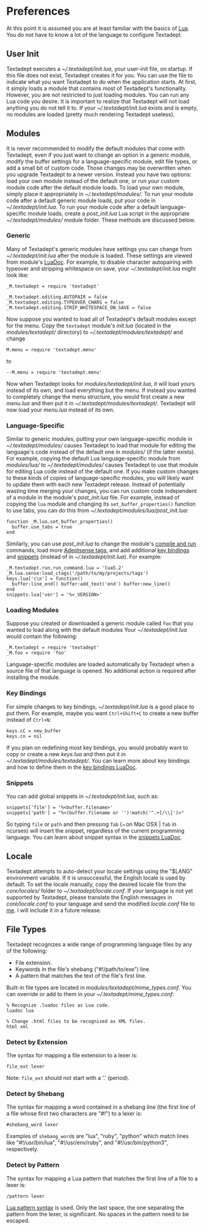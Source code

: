 # Preferences

At this point it is assumed you are at least familiar with the basics of
[Lua][]. You do not have to know a lot of the language to configure Textadept.

[Lua]: http://www.lua.org

## User Init

Textadept executes a *~/.textadept/init.lua*, your user-init file, on startup.
If this file does not exist, Textadept creates it for you. You can use the file
to indicate what you want Textadept to do when the application starts. At first,
it simply loads a module that contains most of Textadept's functionality.
However, you are not restricted to just loading modules. You can run any Lua
code you desire. It is important to realize that Textadept will not load
anything you do not tell it to. If your *~/.textadept/init.lua* exists and is
empty, no modules are loaded (pretty much rendering Textadept useless).

## Modules

It is never recommended to modify the default modules that come with Textadept,
even if you just want to change an option in a generic module, modify the buffer
settings for a language-specific module, edit file types, or add a small bit of
custom code. Those changes may be overwritten when you upgrade Textadept to a
newer version. Instead you have two options: load your own module instead of the
default one, or run your custom module code after the default module loads. To
load your own module, simply place it appropriately in *~/.textadept/modules/*.
To run your module code after a default generic module loads, put your code in
*~/.textadept/init.lua*. To run your module code after a default
language-specific module loads, create a *post_init.lua* Lua script in the
appropriate *~/.textadept/modules/* module folder. These methods are discussed
below.

### Generic

Many of Textadept's generic modules have settings you can change from
*~/.textadept/init.lua* after the module is loaded. These settings are viewed
from module's [LuaDoc][]. For example, to disable character autopairing with
typeover and stripping whitespace on save, your *~/.textadept/init.lua* might
look like:

    _M.textadept = require 'textadept'

    _M.textadept.editing.AUTOPAIR = false
    _M.textadept.editing.TYPEOVER_CHARS = false
    _M.textadept.editing.STRIP_WHITESPACE_ON_SAVE = false

Now suppose you wanted to load all of Textadept's default modules except for the
menu. Copy the `textadept` module's *init.lua* (located in the
*modules/textadept/* directory) to *~/.textadept/modules/textadept/* and change

    M.menu = require 'textadept.menu'

to

    --M.menu = require 'textadept.menu'

Now when Textadept looks for *modules/textadept/init.lua*, it will load yours
instead of its own, and load everything but the menu. If instead you wanted to
completely change the menu structure, you would first create a new *menu.lua*
and then put it in *~/.textadept/modules/textadept/*. Textadept will now load
your *menu.lua* instead of its own.

[LuaDoc]: api/index.html

### Language-Specific

Similar to generic modules, putting your own language-specific module in
*~/.textadept/modules/* causes Textadept to load that module for editing the
language's code instead of the default one in *modules/* (if the latter exists).
For example, copying the default Lua language-specific module from
*modules/lua/* to *~/.textadept/modules/* causes Textadept to use that module
for editing Lua code instead of the default one. If you make custom changes to
these kinds of copies of language-specific modules, you will likely want to
update them with each new Textadept release. Instead of potentially wasting time
merging your changes, you can run custom code independent of a module in the
module's *post_init.lua* file. For example, instead of copying the `lua` module
and changing its `set_buffer_properties()` function to use tabs, you can do this
from *~/.textadept/modules/lua/post_init.lua*:

    function _M.lua.set_buffer_properties()
      buffer.use_tabs = true
    end

Similarly, you can use *post_init.lua* to change the module's
[compile and run][] commands, load more [Adeptsense tags][], and add additional
[key bindings](#Key.Bindings) and [snippets](#Snippets) (instead of in
*~/.textadept/init.lua*). For example:

    _M.textadept.run.run_command.lua = 'lua5.2'
    _M.lua.sense:load_ctags('/path/to/my/projects/tags')
    keys.lua['c\n'] = function()
      buffer:line_end() buffer:add_text('end') buffer:new_line()
    end
    snippets.lua['ver'] = '%<_VERSION>'

[compile and run]: 07_Modules.html#Compile.and.Run
[Adeptsense tags]: api/_M.textadept.adeptsense.html#load_ctags

### Loading Modules

Suppose you created or downloaded a generic module called `foo` that you wanted
to load along with the default modules Your *~/.textadept/init.lua* would
contain the following:

    _M.textadept = require 'textadept'
    _M.foo = require 'foo'

Language-specific modules are loaded automatically by Textadept when a source
file of that language is opened. No additional action is required after
installing the module.

### Key Bindings

For simple changes to key bindings, *~/.textadept/init.lua* is a good place to
put them. For example, maybe you want `Ctrl+Shift+C` to create a new buffer
instead of `Ctrl+N`:

    keys.cC = new_buffer
    keys.cn = nil

If you plan on redefining most key bindings, you would probably want to copy or
create a new *keys.lua* and then put it in *~/.textadept/modules/textadept/*.
You can learn more about key bindings and how to define them in the
[key bindings LuaDoc][].

[key bindings LuaDoc]: api/keys.html

### Snippets

You can add global snippets in *~/.textadept/init.lua*, such as:

    snippets['file'] = '%<buffer.filename>'
    snippets['path'] = "%<(buffer.filename or ''):match('^.+[/\\]')>"

So typing `file` or `path` and then pressing `Tab` (`⇥` on Mac OSX | `Tab` in
ncurses) will insert the snippet, regardless of the current programming
language. You can learn about snippet syntax in the [snippets LuaDoc][].

[snippets LuaDoc]: api/_M.textadept.snippets.html

## Locale

Textadept attempts to auto-detect your locale settings using the "$LANG"
environment variable. If it is unsuccessful, the English locale is used by
default. To set the locale manually, copy the desired locale file from the
*core/locales/* folder to *~/.textadept/locale.conf*. If your language is not
yet supported by Textadept, please translate the English messages in
*core/locale.conf* to your language and send the modified *locale.conf* file to
[me][]. I will include it in a future release.

[me]: README.html#Contact

## File Types

Textadept recognizes a wide range of programming language files by any of the
following:

* File extension.
* Keywords in the file's shebang ("#!/path/to/exe") line.
* A pattern that matches the text of the file's first line.

Built-in file types are located in *modules/textadept/mime_types.conf*. You
can override or add to them in your *~/.textadept/mime_types.conf*:

    % Recognize .luadoc files as Lua code.
    luadoc lua

    % Change .html files to be recognized as XML files.
    html xml

### Detect by Extension

The syntax for mapping a file extension to a lexer is:

    file_ext lexer

Note: `file_ext` should not start with a '.' (period).

### Detect by Shebang

The syntax for mapping a word contained in a shebang line (the first line of a
file whose first two characters are "#!") to a lexer is:

    #shebang_word lexer

Examples of `shebang_word`s are "lua", "ruby", "python" which match lines like
"#!/usr/bin/lua", "#!/usr/env/ruby", and "#!/usr/bin/python3", respectively.

### Detect by Pattern

The syntax for mapping a Lua pattern that matches the first line of a file to a
lexer is:

    /pattern lexer

[Lua pattern syntax][] is used. Only the last space, the one separating the
pattern from the lexer, is significant. No spaces in the pattern need to be
escaped.

[Lua pattern syntax]: 14_Appendix.html#Lua.Patterns
